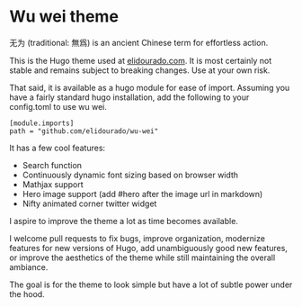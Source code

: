 # Wu wei theme
无为 (traditional: 無爲) is an ancient Chinese term for effortless action.

This is the Hugo theme used at [elidourado.com](https://elidourado.com). It is most certainly not stable and remains subject to breaking changes. Use at your own risk.

That said, it is available as a hugo module for ease of import. Assuming you have a fairly standard hugo installation, add the following to your config.toml to use wu wei.

    [module.imports]
    path = "github.com/elidourado/wu-wei"

It has a few cool features:

* Search function
* Continuously dynamic font sizing based on browser width
* Mathjax support
* Hero image support (add #hero after the image url in markdown)
* Nifty animated corner twitter widget

I aspire to improve the theme a lot as time becomes available.

I welcome pull requests to fix bugs, improve organization, modernize features for new versions of Hugo, add unambiguously good new features, or improve the aesthetics of the theme while still maintaining the overall ambiance.

The goal is for the theme to look simple but have a lot of subtle power under the hood. 